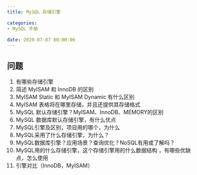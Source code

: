 ```yaml
---
title: MySQL 存储引擎

categories:
- MySQL 手册

date: 2020-07-07 00:00:06
---
```


## 问题
1. 有哪些存储引擎
1. 简述 MyISAM 和 InnoDB 的区别
1. MyISAM Static 和 MyISAM Dynamic 有什么区别
1. MyISAM 表格将在哪里存储，并且还提供其存储格式
1. MySQL 默认存储引擎？MyISAM、InnoDB、MEMORY的区别
1. MySQL 数据库默认存储引擎，有什么优点
1. MySQL引擎及区别，项目用的哪个，为什么
1. MySQL采用了什么存储引擎，为什么？
1. MySQL数据库引擎？应用场景？查询优化？NoSQL有用或了解吗？
1. MySQL用的什么存储引擎，这个存储引擎用的什么数据结构 ，有哪些优缺点，怎么使用
1. 引擎对比（InnoDB，MyISAM）
